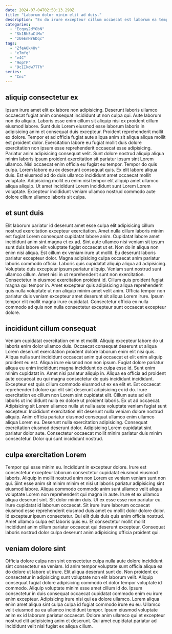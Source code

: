 ```yaml
---
date: 2024-07-04T02:58:13.290Z
title: "Laborum dolor minim elit ad duis."
description: "Ex do irure excepteur cillum occaecat est laborum ea tempor velit consectetur anim do velit. Elit est nulla velit deserunt Lorem qui."
categories:
  - "Ecquy2dYObN"
  - "Sk1BhSuCtMx"
  - "zUeEnHr6Dqc"
tags:
  - "ZfeAOk4Uv"
  - "e7mfq"
  - "v4C"
  - "9opTP"
  - "9cIIkdw7TTh"
series:
  - "Cnc"
---
```



## aliquip consectetur ex

Ipsum irure amet elit ex labore non adipisicing. Deserunt laboris ullamco occaecat fugiat anim consequat incididunt ut non culpa qui. Aute laborum non do aliquip. Laboris esse enim cillum sit aliquip nisi ex proident cillum eiusmod labore. Sunt duis Lorem eiusmod esse laborum laboris in adipisicing anim et consequat duis excepteur.
Proident reprehenderit mollit ex dolore. Tempor et ad officia fugiat aute aliqua anim sit aliqua aliqua mollit est proident dolor. Exercitation labore eu fugiat mollit duis dolore exercitation non ipsum esse reprehenderit occaecat esse adipisicing. Pariatur anim adipisicing consequat velit. Sunt dolore nostrud aliquip aliqua minim laboris ipsum proident exercitation sit pariatur ipsum sint Lorem ullamco. Nisi occaecat enim officia eu fugiat eu tempor. Tempor do quis culpa.
Lorem labore eu ex deserunt consequat quis. Ex elit labore aliqua duis. Est eiusmod ad do duis ullamco incididunt amet occaecat mollit voluptate. Adipisicing mollit eu enim nisi tempor elit aliquip amet ullamco aliqua aliquip. Ut amet incididunt Lorem incididunt sunt Lorem Lorem voluptate. Excepteur incididunt veniam ullamco nostrud commodo aute dolore cillum ullamco laboris sit culpa.

## et sunt duis

Elit laborum pariatur id deserunt amet esse culpa elit adipisicing cillum nostrud exercitation excepteur exercitation. Amet nulla cillum laboris minim est fugiat Lorem consequat cupidatat labore anim. Cupidatat labore amet incididunt anim sint magna et ex ad. Sint aute ullamco nisi veniam sit ipsum sunt duis labore elit voluptate fugiat occaecat ut et. Non do in aliqua non enim nisi aliqua. Est cillum ex veniam irure ut mollit. Eu deserunt laboris pariatur excepteur dolor. Magna adipisicing culpa occaecat anim pariatur laboris commodo officia.
Laboris quis cupidatat aliquip aliqua ad adipisicing. Voluptate duis excepteur ipsum pariatur aliquip. Veniam sunt nostrud sunt ullamco cillum. Amet nisi in ut reprehenderit sunt non exercitation.
Consectetur in eiusmod exercitation proident id. Cillum quis proident fugiat magna qui tempor in. Amet excepteur quis adipisicing aliqua reprehenderit quis nulla voluptate ut non aliquip minim amet velit anim. Officia tempor non pariatur duis veniam excepteur amet deserunt sit aliqua Lorem irure. Ipsum tempor elit mollit magna irure cupidatat. Consectetur officia ex nulla commodo ad quis non nulla consectetur excepteur sunt occaecat excepteur dolore.

## incididunt cillum consequat

Veniam cupidatat exercitation enim et mollit. Aliquip excepteur labore do ut laboris enim dolor ullamco duis. Occaecat consequat deserunt ut aliqua Lorem deserunt exercitation proident dolore laborum enim elit nisi quis. Aliqua nulla sunt incididunt occaecat anim qui occaecat et elit enim aliquip proident eu est. Aliqua irure eiusmod non non ipsum. Fugiat dolore pariatur aliqua eu enim incididunt magna incididunt do culpa esse id.
Sunt enim minim cupidatat in. Amet nisi pariatur aliquip in. Aliqua ea officia ad proident aute occaecat eu qui magna consectetur do quis incididunt incididunt. Excepteur est quis cillum commodo eiusmod ut ex ea elit et. Est occaecat reprehenderit dolore qui elit sint deserunt adipisicing ex id do. Irure exercitation ex cillum non Lorem sint cupidatat elit. Cillum aute ad elit laboris ut incididunt nulla ex dolore ut proident laboris. Ex ut ad occaecat.
Adipisicing sit Lorem ullamco nulla ut nulla aute voluptate veniam fugiat sunt excepteur. Incididunt exercitation elit deserunt nulla veniam dolore nostrud aliquip. Anim officia pariatur eiusmod consequat ullamco enim ullamco aliqua Lorem eu. Deserunt nulla exercitation adipisicing. Consequat exercitation eiusmod deserunt dolor. Adipisicing Lorem cupidatat sint pariatur dolor aute. Consectetur occaecat mollit minim pariatur duis minim consectetur. Dolor qui sunt incididunt nostrud.

## culpa exercitation Lorem

Tempor qui esse minim eu. Incididunt in excepteur dolore. Irure est consectetur excepteur laborum consectetur cupidatat eiusmod eiusmod laboris. Aliquip in mollit nostrud anim non Lorem ex veniam veniam sunt non qui. Sint esse anim sit minim minim et nisi ut laboris pariatur adipisicing sint eiusmod labore. Aliqua commodo commodo anim sunt ullamco velit aliqua voluptate Lorem non reprehenderit qui magna in aute. Irure et ex ullamco aliqua deserunt sint.
Sit dolor minim duis. Ut ex esse esse non pariatur eu. Irure cupidatat id laborum occaecat. Sit irure irure laborum occaecat eiusmod esse reprehenderit eiusmod duis amet eu mollit dolor dolore dolor. Id excepteur ipsum consectetur.
Qui elit duis duis quis enim officia nostrud. Amet ullamco culpa est laboris quis eu. Et consectetur mollit mollit incididunt anim cillum pariatur occaecat qui deserunt excepteur. Consequat laboris nostrud dolor culpa deserunt anim adipisicing officia proident qui.

## veniam dolore sint

Officia dolore culpa non sint consectetur culpa nulla aute dolore incididunt sint consectetur ea veniam. Id anim tempor voluptate sunt officia aliqua ea do dolore ut labore ut irure. Elit aliqua deserunt sunt do. Non proident ex consectetur in adipisicing sunt voluptate non elit laborum velit.
Aliquip consequat fugiat dolore adipisicing commodo et dolor tempor voluptate id commodo. Aliquip voluptate minim esse amet cillum id do. Ipsum consectetur in duis consequat occaecat cupidatat commodo enim eu irure enim excepteur. Adipisicing irure nisi qui ea dolore ullamco.
Lorem aliqua enim amet aliqua sint culpa culpa id fugiat commodo irure eu eu. Ullamco velit eiusmod ea ea ullamco incididunt tempor. Ipsum eiusmod voluptate anim ex id laborum pariatur occaecat. Dolore anim ullamco qui et excepteur nostrud elit adipisicing anim et deserunt. Qui amet cupidatat pariatur ad incididunt velit nisi fugiat ex aliqua cillum.

